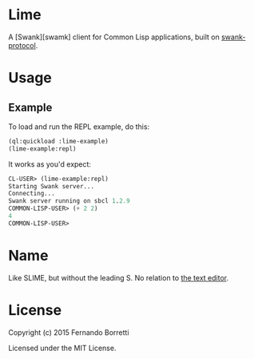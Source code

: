 # Lime

A [Swank][swamk] client for Common Lisp applications, built on
[swank-protocol][swank-protocol].

# Usage

## Example

To load and run the REPL example, do this:

```lisp
(ql:quickload :lime-example)
(lime-example:repl)
```

It works as you'd expect:

```lisp
CL-USER> (lime-example:repl)
Starting Swank server...
Connecting...
Swank server running on sbcl 1.2.9
COMMON-LISP-USER> (+ 2 2)
4
COMMON-LISP-USER>
```

# Name

Like SLIME, but without the leading S. No relation to
[the text editor][lime-text].

[swank]: url
[swank-protocol]: url
[lime-text]: http://limetext.org/

# License

Copyright (c) 2015 Fernando Borretti

Licensed under the MIT License.
